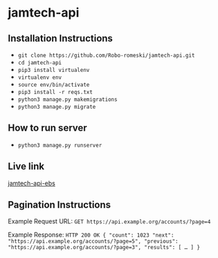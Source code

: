 # jamtech-api

## Installation Instructions

- `git clone https://github.com/Robo-romeski/jamtech-api.git`
- `cd jamtech-api`
- `pip3 install virtualenv`
- `virtualenv env`
- `source env/bin/activate`
- `pip3 install -r reqs.txt`
- `python3 manage.py makemigrations`
- `python3 manage.py migrate`

## How to run server
- `python3 manage.py runserver`

## Live link
[jamtech-api-ebs](http://jamtech-django-env.8yzvisztqt.us-east-1.elasticbeanstalk.com/)


## Pagination Instructions
Example Request URL:
`GET https://api.example.org/accounts/?page=4`

Example Response:
`
HTTP 200 OK
{
    "count": 1023
    "next": "https://api.example.org/accounts/?page=5",
    "previous": "https://api.example.org/accounts/?page=3",
    "results": [
       …
    ]
}
`